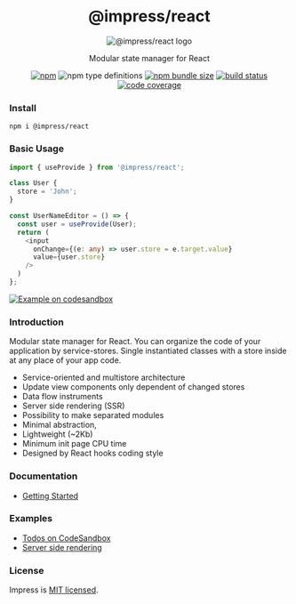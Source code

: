 <div align="center">

# @impress/react

![@impress/react logo](https://betula.github.io/impress/logo.png)

Modular state manager for React

[![npm](https://img.shields.io/npm/v/@impress/react?style=flat-square)](https://www.npmjs.com/package/@impress/react) ![npm type definitions](https://img.shields.io/npm/types/@impress/react?style=flat-square) [![npm bundle size](https://img.shields.io/bundlephobia/minzip/@impress/react?style=flat-square)](https://bundlephobia.com/result?p=@impress/react) [![build status](https://img.shields.io/github/workflow/status/betula/impress/Tests?style=flat-square)](https://github.com/betula/impress/actions?workflow=Tests) [![code coverage](https://img.shields.io/coveralls/github/betula/impress?style=flat-square)](https://coveralls.io/github/betula/impress)

</div>

### Install

`npm i @impress/react`

### Basic Usage

```typescript
import { useProvide } from '@impress/react';

class User {
  store = 'John';
}

const UserNameEditor = () => {
  const user = useProvide(User);
  return (
    <input
      onChange={(e: any) => user.store = e.target.value}
      value={user.store}
    />
  )
};
```
[![Example on codesandbox](https://codesandbox.io/static/img/play-codesandbox.svg)](https://codesandbox.io/s/github/betula/impress/tree/master/examples/basic-usage)

### Introduction

Modular state manager for React. You can organize the code of your application by service-stores. Single instantiated classes with a store inside at any place of your app code.

- Service-oriented and multistore architecture
- Update view components only dependent of changed stores
- Data flow instruments
- Server side rendering (SSR)
- Possibility to make separated modules
- Minimal abstraction,
- Lightweight (~2Kb)
- Minimum init page CPU time
- Designed by React hooks coding style

### Documentation

- [Getting Started](./docs/getting-started.md)

### Examples

- [Todos on CodeSandbox](https://codesandbox.io/s/github/betula/impress/tree/master/examples/todos)
- [Server side rendering](https://github.com/betula/impress/tree/master/examples/ssr)

### License

Impress is [MIT licensed](./LICENSE).
